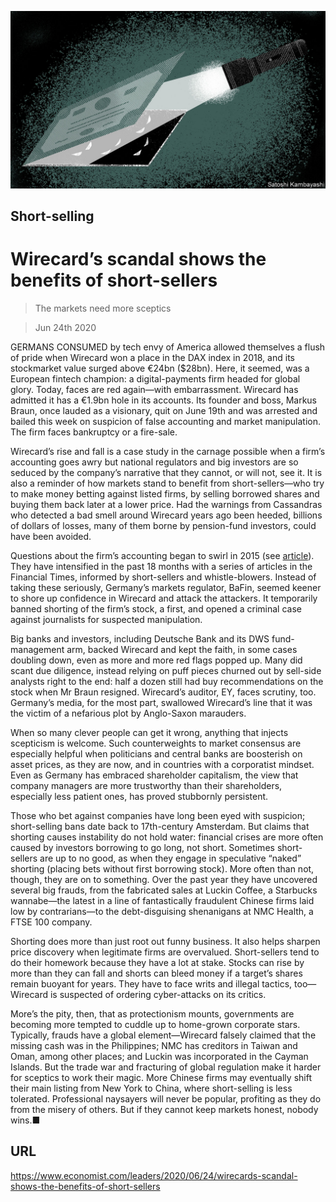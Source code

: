 ![](./images/20200627_LDD003.jpg)

## Short-selling

# Wirecard’s scandal shows the benefits of short-sellers

> The markets need more sceptics

> Jun 24th 2020

GERMANS CONSUMED by tech envy of America allowed themselves a flush of pride when Wirecard won a place in the DAX index in 2018, and its stockmarket value surged above €24bn ($28bn). Here, it seemed, was a European fintech champion: a digital-payments firm headed for global glory. Today, faces are red again—with embarrassment. Wirecard has admitted it has a €1.9bn hole in its accounts. Its founder and boss, Markus Braun, once lauded as a visionary, quit on June 19th and was arrested and bailed this week on suspicion of false accounting and market manipulation. The firm faces bankruptcy or a fire-sale.

Wirecard’s rise and fall is a case study in the carnage possible when a firm’s accounting goes awry but national regulators and big investors are so seduced by the company’s narrative that they cannot, or will not, see it. It is also a reminder of how markets stand to benefit from short-sellers—who try to make money betting against listed firms, by selling borrowed shares and buying them back later at a lower price. Had the warnings from Cassandras who detected a bad smell around Wirecard years ago been heeded, billions of dollars of losses, many of them borne by pension-fund investors, could have been avoided.

Questions about the firm’s accounting began to swirl in 2015 (see [article](https://www.economist.com//node/21788604)). They have intensified in the past 18 months with a series of articles in the Financial Times, informed by short-sellers and whistle-blowers. Instead of taking these seriously, Germany’s markets regulator, BaFin, seemed keener to shore up confidence in Wirecard and attack the attackers. It temporarily banned shorting of the firm’s stock, a first, and opened a criminal case against journalists for suspected manipulation.

Big banks and investors, including Deutsche Bank and its DWS fund-management arm, backed Wirecard and kept the faith, in some cases doubling down, even as more and more red flags popped up. Many did scant due diligence, instead relying on puff pieces churned out by sell-side analysts right to the end: half a dozen still had buy recommendations on the stock when Mr Braun resigned. Wirecard’s auditor, EY, faces scrutiny, too. Germany’s media, for the most part, swallowed Wirecard’s line that it was the victim of a nefarious plot by Anglo-Saxon marauders.

When so many clever people can get it wrong, anything that injects scepticism is welcome. Such counterweights to market consensus are especially helpful when politicians and central banks are boosterish on asset prices, as they are now, and in countries with a corporatist mindset. Even as Germany has embraced shareholder capitalism, the view that company managers are more trustworthy than their shareholders, especially less patient ones, has proved stubbornly persistent.

Those who bet against companies have long been eyed with suspicion; short-selling bans date back to 17th-century Amsterdam. But claims that shorting causes instability do not hold water: financial crises are more often caused by investors borrowing to go long, not short. Sometimes short-sellers are up to no good, as when they engage in speculative “naked” shorting (placing bets without first borrowing stock). More often than not, though, they are on to something. Over the past year they have uncovered several big frauds, from the fabricated sales at Luckin Coffee, a Starbucks wannabe—the latest in a line of fantastically fraudulent Chinese firms laid low by contrarians—to the debt-disguising shenanigans at NMC Health, a FTSE 100 company.

Shorting does more than just root out funny business. It also helps sharpen price discovery when legitimate firms are overvalued. Short-sellers tend to do their homework because they have a lot at stake. Stocks can rise by more than they can fall and shorts can bleed money if a target’s shares remain buoyant for years. They have to face writs and illegal tactics, too—Wirecard is suspected of ordering cyber-attacks on its critics.

More’s the pity, then, that as protectionism mounts, governments are becoming more tempted to cuddle up to home-grown corporate stars. Typically, frauds have a global element—Wirecard falsely claimed that the missing cash was in the Philippines; NMC has creditors in Taiwan and Oman, among other places; and Luckin was incorporated in the Cayman Islands. But the trade war and fracturing of global regulation make it harder for sceptics to work their magic. More Chinese firms may eventually shift their main listing from New York to China, where short-selling is less tolerated. Professional naysayers will never be popular, profiting as they do from the misery of others. But if they cannot keep markets honest, nobody wins.■

## URL

https://www.economist.com/leaders/2020/06/24/wirecards-scandal-shows-the-benefits-of-short-sellers
